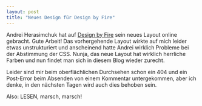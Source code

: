 ```yaml
---
layout: post
title: "Neues Design für Design by Fire"
---
```

Andrei Herasimchuk hat auf [Design by Fire][0] sein neues Layout online gebracht. Gute Arbeit! Das vorhergehende Layout wirkte auf mich leider etwas unstrukturiert und anscheinend hatte Andrei wirklich Probleme bei der Abstimmung der CSS. Nunja, das neue Layout hat wirklich herrliche Farben und nun findet man sich in diesem Blog wieder zurecht.

Leider sind mir beim oberflächlichen Durchsehen schon ein 404 und ein Post-Error beim Absenden von einem Kommentar untergekommen, aber ich denke, in den nächsten Tagen wird auch dies behoben sein.

Also: LESEN, marsch, marsch!

[0]: http://www.designbyfire.com/
